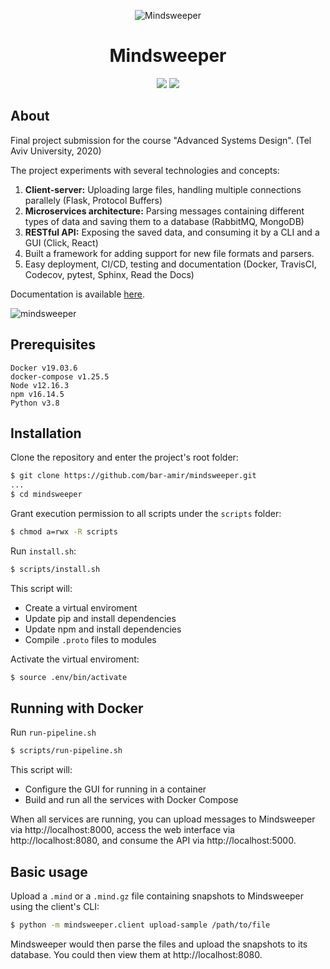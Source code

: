 <p align="center">
  <img alt="Mindsweeper" title="Mindsweeper" src="https://user-images.githubusercontent.com/28039736/90513688-b2277480-e168-11ea-8a39-bac48fd703f0.png" />
</p>
<h1 align="center">
  Mindsweeper
</h1>
<p align="center">
  <a title="Build Status" href="https://travis-ci.com/bar-amir/mindsweeper"><img src="https://travis-ci.com/bar-amir/mindsweeper.svg?branch=master"></a>
  <!--<a title="Codecov" href="https://codecov.io/gh/bar-amir/mindsweeper"><img src="https://codecov.io/gh/bar-amir/mindsweeper/branch/master/graph/badge.svg"></a>-->
  <a title="Documentation Status" href="https://mindsweeper.readthedocs.io/en/latest/?badge=latest"><img src="https://readthedocs.org/projects/mindsweeper/badge/?version=latest"></a>
</p>

## About
Final project submission for the course "Advanced Systems Design". (Tel Aviv University, 2020)

The project experiments with several technologies and concepts:
1. **Client-server:** Uploading large files, handling multiple connections parallely (Flask, Protocol Buffers)
2. **Microservices architecture:** Parsing messages containing different types of data and saving them to a database (RabbitMQ, MongoDB) 
3. **RESTful API:** Exposing the saved data, and consuming it by a CLI and a GUI (Click, React)
4. Built a framework for adding support for new file formats and parsers.
5. Easy deployment, CI/CD, testing and documentation (Docker, TravisCI, Codecov, pytest, Sphinx, Read the Docs)

Documentation is available [here](https://mindsweeper.readthedocs.io/).

![mindsweeper](https://user-images.githubusercontent.com/28039736/90513307-16960400-e168-11ea-8d59-5fb823f412af.gif)

## Prerequisites
```
Docker v19.03.6
docker-compose v1.25.5
Node v12.16.3
npm v16.14.5
Python v3.8
```

## Installation

Clone the repository and enter the project's root folder:
```bash
$ git clone https://github.com/bar-amir/mindsweeper.git
...
$ cd mindsweeper
```

Grant execution permission to all scripts under the `scripts` folder:
```bash
$ chmod a=rwx -R scripts 
```

Run `install.sh`:
```bash
$ scripts/install.sh
```
This script will:
* Create a virtual enviroment
* Update pip and install dependencies
* Update npm and install dependencies
* Compile `.proto` files to modules

Activate the virtual enviroment:
```bash
$ source .env/bin/activate
```

## Running with Docker
Run `run-pipeline.sh`
```bash
$ scripts/run-pipeline.sh
```
This script will:
* Configure the GUI for running in a container
* Build and run all the services with Docker Compose

When all services are running, you can upload messages to Mindsweeper via http://localhost:8000, access the web interface via http://localhost:8080, and consume the API via http://localhost:5000.

## Basic usage
Upload a `.mind` or a `.mind.gz` file containing snapshots to Mindsweeper using the client's CLI:
```bash
$ python -m mindsweeper.client upload-sample /path/to/file
```
Mindsweeper would then parse the files and upload the snapshots to its database. You could then view them at http://localhost:8080.
